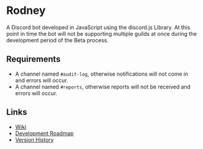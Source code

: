 # Rodney
A Discord bot developed in JavaScript using the discord.js Library.
At this point in time the bot will not be supporting multiple guilds at once during the development period of the Beta process.

## Requirements
- A channel named `#audit-log`, otherwise notifications will not come in and errors will occur.
- A channel named `#reports`, otherwise reports will not be received and errors will occur.

## Links
- [Wiki](https://github.com/shadowolfyt/RodneyTheDiscordBot/wiki)
- [Development Roadmap](https://github.com/shadowolfyt/RodneyTheDiscordBot/wiki/Development-Roadmap)
- [Version History](https://github.com/shadowolfyt/RodneyTheDiscordBot/wiki/Version-History)
